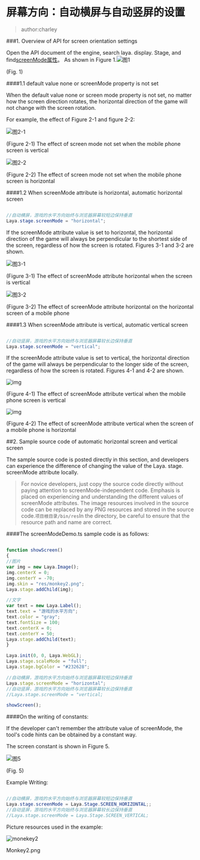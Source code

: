 # 屏幕方向：自动横屏与自动竖屏的设置

> author:charley
>

###1. Overview of API for screen orientation settings

Open the API document of the engine, search laya. display. Stage, and find[screenMode属性](https://layaair.ldc.layabox.com/api/?category=Core&class=laya.display.Stage%3Ch1%3EscreenMode)。 As shown in Figure 1.![图1](img/1-1.png) 


(Fig. 1)

####1.1 default value none or screenMode property is not set

When the default value none or screen mode property is not set, no matter how the screen direction rotates, the horizontal direction of the game will not change with the screen rotation.

For example, the effect of Figure 2-1 and figure 2-2:

![图2-1](img/2-2.png) 


(Figure 2-1) The effect of screen mode not set when the mobile phone screen is vertical

![图2-2](img/2-1.png) 


(Figure 2-2) The effect of screen mode not set when the mobile phone screen is horizontal

####1.2 When screenMode attribute is horizontal, automatic horizontal screen


```java

//自动横屏，游戏的水平方向始终与浏览器屏幕较短边保持垂直
Laya.stage.screenMode = "horizontal";
```


If the screenMode attribute value is set to horizontal, the horizontal direction of the game will always be perpendicular to the shortest side of the screen, regardless of how the screen is rotated. Figures 3-1 and 3-2 are shown.

![图3-1](img/3-2.png) 


(Figure 3-1) The effect of screenMode attribute horizontal when the screen is vertical

![图3-2](img/3-1.png) 


(Figure 3-2) The effect of screenMode attribute horizontal on the horizontal screen of a mobile phone



####1.3 When screenMode attribute is vertical, automatic vertical screen


```java

//自动竖屏，游戏的水平方向始终与浏览器屏幕较长边保持垂直
Laya.stage.screenMode = "vertical";
```


If the screenMode attribute value is set to vertical, the horizontal direction of the game will always be perpendicular to the longer side of the screen, regardless of how the screen is rotated. Figures 4-1 and 4-2 are shown.

![img](img/4-1.png) 


(Figure 4-1) The effect of screenMode attribute vertical when the mobile phone screen is vertical

![img](img/4-2.png)  


(Figure 4-2) The effect of screenMode attribute vertical when the screen of a mobile phone is horizontal



##2. Sample source code of automatic horizontal screen and vertical screen

The sample source code is posted directly in this section, and developers can experience the difference of changing the value of the Laya. stage. screenMode attribute locally.

> For novice developers, just copy the source code directly without paying attention to screenMode-independent code. Emphasis is placed on experiencing and understanding the different values of screenMode attributes. The image resources involved in the source code can be replaced by any PNG resources and stored in the source code.`项目根目录/bin/res`In the directory, be careful to ensure that the resource path and name are correct.

####The screenModeDemo.ts sample code is as follows:


```javascript

function showScreen()
{
//图片
var img = new Laya.Image();
img.centerX = 0;
img.centerY = -70;
img.skin = "res/monkey2.png";
Laya.stage.addChild(img);

//文字
var text = new Laya.Label();
text.text = "游戏的水平方向";
text.color = "gray";
text.fontSize = 100;
text.centerX = 0;
text.centerY = 50;
Laya.stage.addChild(text);
}

Laya.init(0, 0, Laya.WebGL);
Laya.stage.scaleMode = "full";
Laya.stage.bgColor = "#232628";

//自动横屏，游戏的水平方向始终与浏览器屏幕较短边保持垂直
Laya.stage.screenMode = "horizontal";
//自动竖屏，游戏的水平方向始终与浏览器屏幕较长边保持垂直
//Laya.stage.screenMode = "vertical;

showScreen();
```




####On the writing of constants:

If the developer can't remember the attribute value of screenMode, the tool's code hints can be obtained by a constant way.

The screen constant is shown in Figure 5.

![图5](img/5.png) 


(Fig. 5)

Example Writing:


```java

//自动横屏，游戏的水平方向始终与浏览器屏幕较短边保持垂直
Laya.stage.screenMode = Laya.Stage.SCREEN_HORIZONTAL;;
//自动竖屏，游戏的水平方向始终与浏览器屏幕较长边保持垂直
//Laya.stage.screenMode = Laya.Stage.SCREEN_VERTICAL;
```




Picture resources used in the example:

![monekey2](img/monkey2.png) 


Monkey2.png

